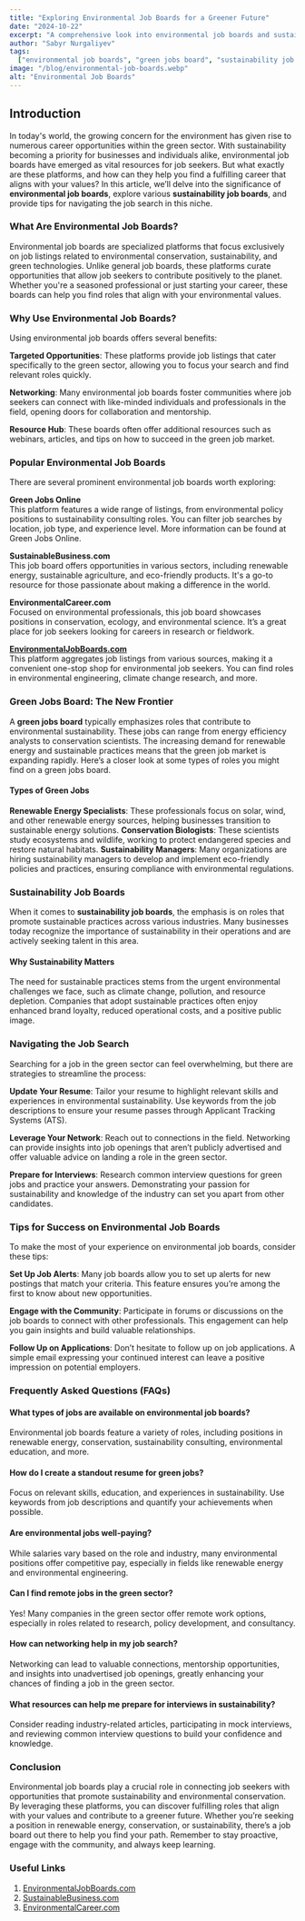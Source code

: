 ```yaml
---
title: "Exploring Environmental Job Boards for a Greener Future"
date: "2024-10-22"
excerpt: "A comprehensive look into environmental job boards and sustainability job opportunities that promote green careers."
author: "Sabyr Nurgaliyev"
tags:
  ["environmental job boards", "green jobs board", "sustainability job boards"]
image: "/blog/environmental-job-boards.webp"
alt: "Environmental Job Boards"
---
```


## Introduction

In today's world, the growing concern for the environment has given rise to numerous career opportunities within the green sector. With sustainability becoming a priority for businesses and individuals alike, environmental job boards have emerged as vital resources for job seekers. But what exactly are these platforms, and how can they help you find a fulfilling career that aligns with your values? In this article, we’ll delve into the significance of **environmental job boards**, explore various **sustainability job boards**, and provide tips for navigating the job search in this niche.

### What Are Environmental Job Boards?

Environmental job boards are specialized platforms that focus exclusively on job listings related to environmental conservation, sustainability, and green technologies. Unlike general job boards, these platforms curate opportunities that allow job seekers to contribute positively to the planet. Whether you're a seasoned professional or just starting your career, these boards can help you find roles that align with your environmental values.

### Why Use Environmental Job Boards?

Using environmental job boards offers several benefits:

**Targeted Opportunities**: These platforms provide job listings that cater specifically to the green sector, allowing you to focus your search and find relevant roles quickly.

**Networking**: Many environmental job boards foster communities where job seekers can connect with like-minded individuals and professionals in the field, opening doors for collaboration and mentorship.

**Resource Hub**: These boards often offer additional resources such as webinars, articles, and tips on how to succeed in the green job market.

### Popular Environmental Job Boards

There are several prominent environmental job boards worth exploring:

**Green Jobs Online**  
 This platform features a wide range of listings, from environmental policy positions to sustainability consulting roles. You can filter job searches by location, job type, and experience level. More information can be found at Green Jobs Online.

**SustainableBusiness.com**  
 This job board offers opportunities in various sectors, including renewable energy, sustainable agriculture, and eco-friendly products. It's a go-to resource for those passionate about making a difference in the world.

**EnvironmentalCareer.com**  
 Focused on environmental professionals, this job board showcases positions in conservation, ecology, and environmental science. It’s a great place for job seekers looking for careers in research or fieldwork.

**[EnvironmentalJobBoards.com](https://environmentaljobboards.com)**  
 This platform aggregates job listings from various sources, making it a convenient one-stop shop for environmental job seekers. You can find roles in environmental engineering, climate change research, and more.

### Green Jobs Board: The New Frontier

A **green jobs board** typically emphasizes roles that contribute to environmental sustainability. These jobs can range from energy efficiency analysts to conservation scientists. The increasing demand for renewable energy and sustainable practices means that the green job market is expanding rapidly. Here’s a closer look at some types of roles you might find on a green jobs board.

#### Types of Green Jobs

**Renewable Energy Specialists**: These professionals focus on solar, wind, and other renewable energy sources, helping businesses transition to sustainable energy solutions.
**Conservation Biologists**: These scientists study ecosystems and wildlife, working to protect endangered species and restore natural habitats.
**Sustainability Managers**: Many organizations are hiring sustainability managers to develop and implement eco-friendly policies and practices, ensuring compliance with environmental regulations.

### Sustainability Job Boards

When it comes to **sustainability job boards**, the emphasis is on roles that promote sustainable practices across various industries. Many businesses today recognize the importance of sustainability in their operations and are actively seeking talent in this area.

#### Why Sustainability Matters

The need for sustainable practices stems from the urgent environmental challenges we face, such as climate change, pollution, and resource depletion. Companies that adopt sustainable practices often enjoy enhanced brand loyalty, reduced operational costs, and a positive public image.

### Navigating the Job Search

Searching for a job in the green sector can feel overwhelming, but there are strategies to streamline the process:

**Update Your Resume**: Tailor your resume to highlight relevant skills and experiences in environmental sustainability. Use keywords from the job descriptions to ensure your resume passes through Applicant Tracking Systems (ATS).

**Leverage Your Network**: Reach out to connections in the field. Networking can provide insights into job openings that aren’t publicly advertised and offer valuable advice on landing a role in the green sector.

**Prepare for Interviews**: Research common interview questions for green jobs and practice your answers. Demonstrating your passion for sustainability and knowledge of the industry can set you apart from other candidates.

### Tips for Success on Environmental Job Boards

To make the most of your experience on environmental job boards, consider these tips:

**Set Up Job Alerts**: Many job boards allow you to set up alerts for new postings that match your criteria. This feature ensures you’re among the first to know about new opportunities.

**Engage with the Community**: Participate in forums or discussions on the job boards to connect with other professionals. This engagement can help you gain insights and build valuable relationships.

**Follow Up on Applications**: Don’t hesitate to follow up on job applications. A simple email expressing your continued interest can leave a positive impression on potential employers.

### Frequently Asked Questions (FAQs)

#### What types of jobs are available on environmental job boards?

Environmental job boards feature a variety of roles, including positions in renewable energy, conservation, sustainability consulting, environmental education, and more.

#### How do I create a standout resume for green jobs?

Focus on relevant skills, education, and experiences in sustainability. Use keywords from job descriptions and quantify your achievements when possible.

#### Are environmental jobs well-paying?

While salaries vary based on the role and industry, many environmental positions offer competitive pay, especially in fields like renewable energy and environmental engineering.

#### Can I find remote jobs in the green sector?

Yes! Many companies in the green sector offer remote work options, especially in roles related to research, policy development, and consultancy.

#### How can networking help in my job search?

Networking can lead to valuable connections, mentorship opportunities, and insights into unadvertised job openings, greatly enhancing your chances of finding a job in the green sector.

#### What resources can help me prepare for interviews in sustainability?

Consider reading industry-related articles, participating in mock interviews, and reviewing common interview questions to build your confidence and knowledge.

### Conclusion

Environmental job boards play a crucial role in connecting job seekers with opportunities that promote sustainability and environmental conservation. By leveraging these platforms, you can discover fulfilling roles that align with your values and contribute to a greener future. Whether you’re seeking a position in renewable energy, conservation, or sustainability, there’s a job board out there to help you find your path. Remember to stay proactive, engage with the community, and always keep learning.

### Useful Links

1. [EnvironmentalJobBoards.com](https://environmentaljobboards.com)
2. [SustainableBusiness.com](https://www.sustainablebusiness.com)
3. [EnvironmentalCareer.com](https://www.environmentalcareer.com)
